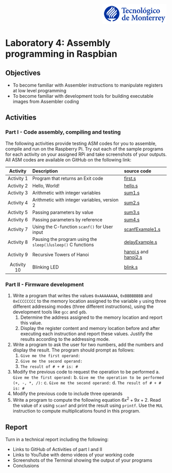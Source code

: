 <div align="right">
<img src="img/teclogo.png">
</div>

 # Laboratory 4: Assembly programming in Raspbian

## Objectives
* To become familiar with Assembler instructions to manipulate registers at low level programming
* To become familiar with development tools for building executable images from Assembler coding

## Activities

### Part I - Code assembly, compiling and testing
The following activities provide testing ASM codes for you to assemble, compile and run on the Raspberry Pi. Try out each of the sample programs for each activity on your assigned RPi and take screenshots of your outputs. All ASM codes are available on GitHub on the following link: 

Activity | Description | source code
 :---: | :--- | :---
Activity 1 | Program that returns an Exit code | [first.s](Exercises/first.s)
Activity 2 | Hello, World! | [hello.s](Exercises/hello.s)
Activity 3 | Arithmetic with integer variables | [sum1.s](Exercises/sum1.s)
Activity 4 | Arithmetic with integer variables, version 2 | [sum2.s](Exercises/sum2.s)
Activity 5 | Passing parameters by value | [sum3.s](Exercises/sum3.s)
Activity 6 | Passing parameters by reference | [sum4.s](Exercises/sum4.s)
Activity 7 | Using the C-function `scanf()` for User input | [scanfExample1.s](Exercises/scanfExample1.s)
Activity 8 | Pausing the program using the `sleep()`/`usleep()` C functions | [delayExample.s](Exercises/delayExample.s)
Activity 9 | Recursive Towers of Hanoi | [hanoi.s](Exercises/hanoi.s) and [hanoi2.s](Exercises/hanoi2.s)
Activity 10 | Blinking LED | [blink.s](Exercises/blink.s)

### Part II - Firmware development
1.	Write a program that writes the values `0xAAAAAAAA`, `0xBBBBBBBB` and `0xCCCCCCCC` to the memory location assigned to the variable `y` using three different addressing modes (three different instructions), using the development tools like `gcc` and `gdb`.
    1. Determine the address assigned to the memory location and report this value. 
    2. Display the register content and memory location before and after executing each instruction and report these values. Justify the results according to the addressing mode. 
2.	Write a program to ask the user for two numbers, add the numbers and display the result. The program should prompt as follows:
    1.	`Give me the first operand:`
    2.	`Give me the second operand:`
    3.	`The result of # + # is: #`
3.	Modify the previous code to request the operation to be performed
    a.	`Give me the first operand:`
    b.	`Give me the operation to be performed (+, -, *, /):`
    c.	`Give me the second operand:`
    d.	`The result of # + # is: #`
4.	Modify the previous code to include three operands
5.	Write a program to compute the following equation $6x^2 + 9x + 2$. Read the value of $x$ using `scanf` and print the result using `printf`. Use the `MUL` instruction to compute multiplications found in this program.

## Report
Turn in a technical report including the following:
* Links to GitHub of Activities of part I and II
* Links to YouTube with demo videos of your working code
* Screenshots of the Terminal showing the output of your programs
* Conclusions
